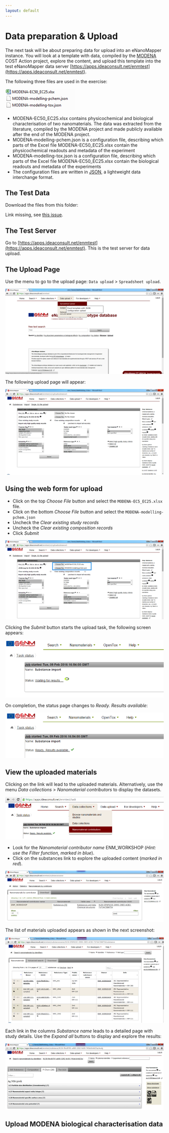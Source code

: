 ```yaml
---
layout: default
---
```


# Data preparation & Upload

The next task will be about preparing data for upload into an eNanoMapper instance.  You will look at a template with data, compiled by the [MODENA](http://www.cost.eu/COST_Actions/mpns/TD1204) COST Action project, explore the content, and upload this template into the test eNanoMapper data server [https://apps.ideaconsult.net/enmtest](https://apps.ideaconsult.net/enmtest).

The following three  files are used in the exercise: 

![Three MODENA data sets.](media/image18.png)

* MODENA-EC50_EC25.xlsx contains physicochemical and biological characterisation of two nanomaterials. The data was extracted from the literature, compiled by the MODENA project and made publicly available after the end of the MODENA project.
* MODENA-modelling-pchem.json is a configuration file, describing which parts of the Excel file MODENA-EC50_EC25.xlsx contain the physicochemical readouts and metadata of the experiment
* MODENA-modelling-tox.json is a configuration file, describing which parts of the Excel file MODENA-EC50_EC25.xlsx contain the biological readouts and metadata of the experiments
* The configuration files are written in [JSON](http://www.json.org/), a lightweight data interchange format.

## The Test Data

Download the files from this folder:

Link missing, see [this issue](https://github.com/enanomapper/tutorials/issues/15).

## The Test Server

Go to [https://apps.ideaconsult.net/enmtest](https://apps.ideaconsult.net/enmtest). This is the test server for data upload. 

## The Upload Page

Use the menu to go to the upload page: `Data upload` > `Spreadsheet upload`.

![Screenshot of navigating the menu](media/image19.png)

The following upload page will appear:

![The actual upload page](media/image20.png)

## Using the web form for upload

* Click on the top *Choose File* button and select the `MODENA-EC5_EC25.xlsx` file.
* Click on the bottom *Choose File* button and select the `MODENA-modelling-pchem.json`
* Uncheck the *Clear existing study records*
* Uncheck the *Clear existing composition records*
* Click *Submit*

![The two places to provide the data file and the nmdataparser meta data](media/image21.png)

Clicking the *Submit* button starts the upload task, the following screen appears:

![After submitting the data, the may have to wait for the data to be processed...](media/image22.png)

On completion, the status page changes to *Ready. Results available*:

![...but at some point the loading is completed.](media/image23.png)

## View the uploaded materials

Clicking on the link will lead to the uploaded materials.
Alternatively, use the menu *Data collections* > *Nanomaterial contributors* to display the datasets.

![Navigating the menu...](media/image24.png)

* Look for the *Nanomaterial contributor name* ENM_WORKSHOP (*Hint: use the Filter function, marked in blue*). 
* Click on the substances link to explore the uploaded content (*marked in red*).

![ENM_WORKSHOP contributions...](media/image25.png)

The list of materials uploaded appears as shown in the next screenshot:

![List of nanomaterials just uploaded.](media/image26.png)

Each link in the columns *Substance name* leads to a detailed page with study details. Use the *Expand all* buttons to display and explore the results:

![Details for one of the uploaded nanomaterials.](media/image27.png)
    
## Upload MODENA biological characterisation data

